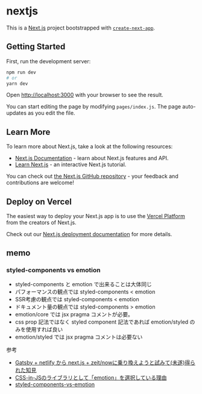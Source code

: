 # nextjs

This is a [Next.js](https://nextjs.org/) project bootstrapped with [`create-next-app`](https://github.com/vercel/next.js/tree/canary/packages/create-next-app).

## Getting Started

First, run the development server:

```bash
npm run dev
# or
yarn dev
```

Open [http://localhost:3000](http://localhost:3000) with your browser to see the result.

You can start editing the page by modifying `pages/index.js`. The page auto-updates as you edit the file.

## Learn More

To learn more about Next.js, take a look at the following resources:

- [Next.js Documentation](https://nextjs.org/docs) - learn about Next.js features and API.
- [Learn Next.js](https://nextjs.org/learn) - an interactive Next.js tutorial.

You can check out [the Next.js GitHub repository](https://github.com/vercel/next.js/) - your feedback and contributions are welcome!

## Deploy on Vercel

The easiest way to deploy your Next.js app is to use the [Vercel Platform](https://vercel.com/import?utm_medium=default-template&filter=next.js&utm_source=create-next-app&utm_campaign=create-next-app-readme) from the creators of Next.js.

Check out our [Next.js deployment documentation](https://nextjs.org/docs/deployment) for more details.

## memo

### styled-components vs emotion

- styled-components と emotion で出来ることは大体同じ
- パフォーマンスの観点では styled-components < emotion
- SSR考慮の観点では styled-components < emotion
- ドキュメント量の観点では styled-components > emotion
- emotion/core では jsx pragma コメントが必要。
- css prop 記法ではなく styled component 記法であれば emotion/styled のみを使用すれば良い
- emotion/styled では jsx pragma コメントは必要ない

参考

- [Gatsby + netlify から next.js + zeit/nowに乗り換えようと試みて(未遂)得られた知見](https://www.terrier.dev/blog/2019/20191202000000-next-js/)
- [CSS-in-JSのライブラリとして「emotion」を選択している理由](https://qiita.com/__sakito__/items/d240840eef7123f62acf)
- [styled-components-vs-emotion](https://github.com/jsjoeio/styled-components-vs-emotion)
